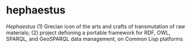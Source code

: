hephaestus
==========

_Hephaestus_ (1) Grecian icon of the arts and crafts of transmutation of raw materials; (2) project defioning a portable framework for RDF, OWL, SPARQL, and GeoSPARQL data management, on Common Lisp platforms

